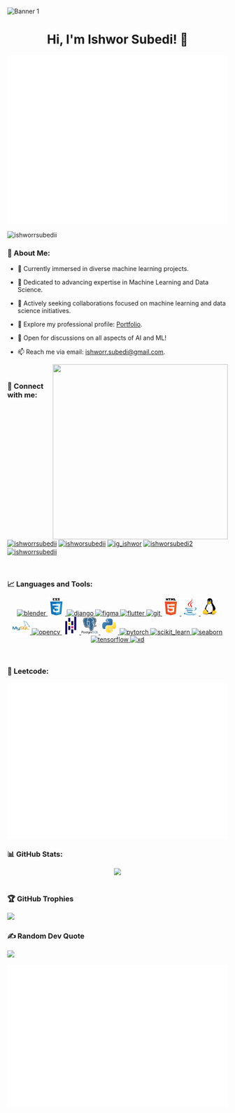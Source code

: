 <h1  align="center">
</h1>

<img src="https://github.com/ishworrsubedii/ishworrsubedii/assets/45705878/399390f7-5135-4d63-9d6e-2694a9718c43" alt="Banner 1">
<h1 align="center">Hi, I'm Ishwor Subedi! 👋</h1>

<div style="text-align:center;">
    <img src="/metrics.base.svg" alt="Metrics Base" width="600">
</div>






<!-- [![](https://visitcount.itsvg.in/api?id=ishworrsubedii&icon=1&color=12)](https://visitcount.itsvg.in) -->
<p align="left"> <img src="https://komarev.com/ghpvc/?username=ishworrsubedii&label=Profile%20views&color=0e75b6&style=flat" alt="ishworrsubedii" /> </p>


### 💫 About Me:


- 🔭 Currently immersed in diverse machine learning projects.

- 🌱 Dedicated to advancing expertise in Machine Learning and Data Science.

- 👯 Actively seeking collaborations focused on machine learning and data science initiatives.

- 💼 Explore my professional profile: [Portfolio](https://portfolioofishwor.super.site/).

- 💬 Open for discussions on all aspects of AI and ML!

- 📫 Reach me via email: ishworr.subedi@gmail.com.




<img src="https://i.pinimg.com/originals/b2/c1/f4/b2c1f4eb29f7c39ddafb035e41c2150b.png" align="right" width="400" height="400">
 <br>

### 🤝 Connect with me:

<p align="left">    
<a href="https://linkedin.com/in/ishworrsubedii" target="blank"><img align="center" src="https://raw.githubusercontent.com/rahuldkjain/github-profile-readme-generator/master/src/images/icons/Social/linked-in-alt.svg" alt="ishworrsubedii" height="30" width="40" /></a>
<a href="https://kaggle.com/ishworsubedii" target="blank"><img align="center" src="https://raw.githubusercontent.com/rahuldkjain/github-profile-readme-generator/master/src/images/icons/Social/kaggle.svg" alt="ishworsubedii" height="30" width="40" /></a>
<a href="https://instagram.com/ig_ishwor" target="blank"><img align="center" src="https://raw.githubusercontent.com/rahuldkjain/github-profile-readme-generator/master/src/images/icons/Social/instagram.svg" alt="ig_ishwor" height="30" width="40" /></a>
<a href="https://www.behance.net/ishworsubedi2" target="blank"><img align="center" src="https://raw.githubusercontent.com/rahuldkjain/github-profile-readme-generator/master/src/images/icons/Social/behance.svg" alt="ishworsubedi2" height="30" width="40" /></a>
<a href="https://www.leetcode.com/ishworrsubedii" target="blank"><img align="center" src="https://raw.githubusercontent.com/rahuldkjain/github-profile-readme-generator/master/src/images/icons/Social/leet-code.svg" alt="ishworrsubedii" height="30" width="40" /></a>
</p>
 <br>

### 📈 Languages and Tools:

<p align="center"> <a href="https://www.blender.org/" target="_blank" rel="noreferrer"> <img src="https://download.blender.org/branding/community/blender_community_badge_white.svg" alt="blender" width="40" height="40"/> </a> <a href="https://www.w3schools.com/css/" target="_blank" rel="noreferrer"> <img src="https://raw.githubusercontent.com/devicons/devicon/master/icons/css3/css3-original-wordmark.svg" alt="css3" width="40" height="40"/> </a> <a href="https://www.djangoproject.com/" target="_blank" rel="noreferrer"> <img src="https://cdn.worldvectorlogo.com/logos/django.svg" alt="django" width="40" height="40"/> </a> <a href="https://www.figma.com/" target="_blank" rel="noreferrer"> <img src="https://www.vectorlogo.zone/logos/figma/figma-icon.svg" alt="figma" width="40" height="40"/> </a> <a href="https://flutter.dev" target="_blank" rel="noreferrer"> <img src="https://www.vectorlogo.zone/logos/flutterio/flutterio-icon.svg" alt="flutter" width="40" height="40"/> </a> <a href="https://git-scm.com/" target="_blank" rel="noreferrer"> <img src="https://www.vectorlogo.zone/logos/git-scm/git-scm-icon.svg" alt="git" width="40" height="40"/> </a> <a href="https://www.w3.org/html/" target="_blank" rel="noreferrer"> <img src="https://raw.githubusercontent.com/devicons/devicon/master/icons/html5/html5-original-wordmark.svg" alt="html5" width="40" height="40"/> </a> <a href="https://www.java.com" target="_blank" rel="noreferrer"> <img src="https://raw.githubusercontent.com/devicons/devicon/master/icons/java/java-original.svg" alt="java" width="40" height="40"/> </a> <a href="https://www.linux.org/" target="_blank" rel="noreferrer"> <img src="https://raw.githubusercontent.com/devicons/devicon/master/icons/linux/linux-original.svg" alt="linux" width="40" height="40"/> </a> <a href="https://www.mysql.com/" target="_blank" rel="noreferrer"> <img src="https://raw.githubusercontent.com/devicons/devicon/master/icons/mysql/mysql-original-wordmark.svg" alt="mysql" width="40" height="40"/> </a> <a href="https://opencv.org/" target="_blank" rel="noreferrer"> <img src="https://www.vectorlogo.zone/logos/opencv/opencv-icon.svg" alt="opencv" width="40" height="40"/> </a> <a href="https://pandas.pydata.org/" target="_blank" rel="noreferrer"> <img src="https://raw.githubusercontent.com/devicons/devicon/2ae2a900d2f041da66e950e4d48052658d850630/icons/pandas/pandas-original.svg" alt="pandas" width="40" height="40"/> </a> <a href="https://www.postgresql.org" target="_blank" rel="noreferrer"> <img src="https://raw.githubusercontent.com/devicons/devicon/master/icons/postgresql/postgresql-original-wordmark.svg" alt="postgresql" width="40" height="40"/> </a> <a href="https://www.python.org" target="_blank" rel="noreferrer"> <img src="https://raw.githubusercontent.com/devicons/devicon/master/icons/python/python-original.svg" alt="python" width="40" height="40"/> </a> <a href="https://pytorch.org/" target="_blank" rel="noreferrer"> <img src="https://www.vectorlogo.zone/logos/pytorch/pytorch-icon.svg" alt="pytorch" width="40" height="40"/> </a> <a href="https://scikit-learn.org/" target="_blank" rel="noreferrer"> <img src="https://upload.wikimedia.org/wikipedia/commons/0/05/Scikit_learn_logo_small.svg" alt="scikit_learn" width="40" height="40"/> </a> <a href="https://seaborn.pydata.org/" target="_blank" rel="noreferrer"> <img src="https://seaborn.pydata.org/_images/logo-mark-lightbg.svg" alt="seaborn" width="40" height="40"/> </a> <a href="https://www.tensorflow.org" target="_blank" rel="noreferrer"> <img src="https://www.vectorlogo.zone/logos/tensorflow/tensorflow-icon.svg" alt="tensorflow" width="40" height="40"/> </a> <a href="https://www.adobe.com/products/xd.html" target="_blank" rel="noreferrer"> <img src="https://cdn.worldvectorlogo.com/logos/adobe-xd.svg" alt="xd" width="40" height="40"/> </a> </p>
<br>

### 🎯 Leetcode: 
<!-- Metrics.base.svg -->
<img align="center" width="700" src="/metrics.plugin.leetcode.svg" alt="Metrics LeetCode">


<!-- Metrics.plugin.activity.svg -->
<!--
    These are the metrics images:
    
    1. Metrics Activity
    <img align="right" src="/metrics.plugin.activity.svg" alt="Metrics Activity" width="600">

    2. Metrics LeetCode
    <img align="center" width="700" src="/metrics.plugin.leetcode.svg" alt="Metrics LeetCode">

    3. Metrics Reactions
    <img align="right" width="650" src="/metrics.plugin.reactions.svg" alt="Metrics Reactions">

    4. Metrics Stars
    <img align="center" width="700" src="/metrics.plugin.stars.svg" alt="Metrics Stars">
-->


 <br>
 
### 📊 GitHub Stats:
<div align="center">
<!--   <img src="https://github-readme-stats.vercel.app/api?username=ishworrsubedii&theme=react&hide_border=false&include_all_commits=false&count_private=false" /> -->
  <img src="https://github-readme-streak-stats.herokuapp.com/?user=ishworrsubedii&theme=react&hide_border=false" /><br/>
 


</div>
 <br>

### 🏆 GitHub Trophies

![](https://github-profile-trophy.vercel.app/?username=ishworrsubedii&theme=onedark&no-frame=true&no-bg=false&margin-w=4)
 <br>
  
### ✍️ Random Dev Quote
![](https://quotes-github-readme.vercel.app/api?type=horizontal&theme=dark)

<img  align="center" width="750" src="/metrics.plugin.isocalendar.fullyear.svg" alt="Metrics IsoCalendar FullYear">




